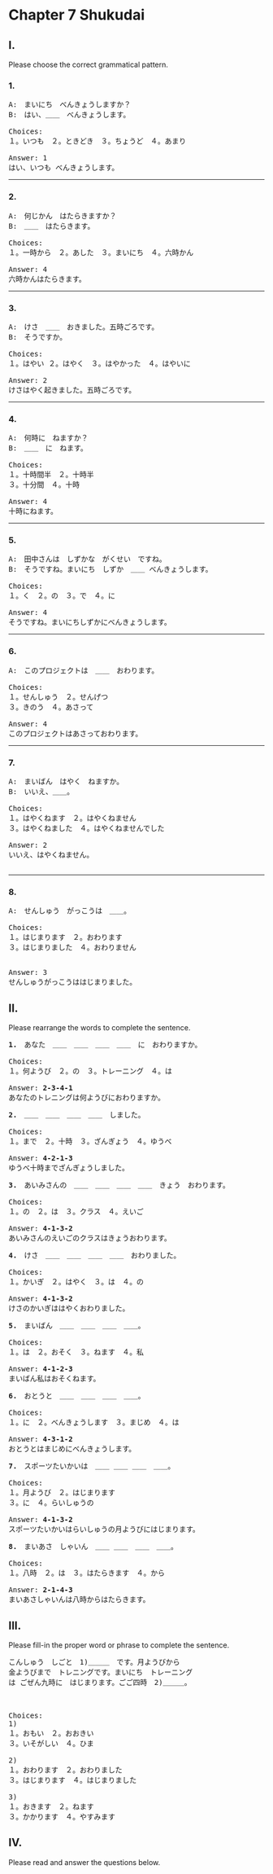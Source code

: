 # Chapter 7 Shukudai

## I.

Please choose the correct grammatical pattern.

### 1.

<pre>
A:　まいにち　べんきょうしますか？
B:　はい、＿＿　べんきょうします。

Choices:
１。いつも　２。ときどき　３。ちょうど　４。あまり

Answer: 1
はい、いつも べんきょうします。
</pre>

---

### 2.

<pre>
A:　何じかん　はたらきますか？
B:　＿＿　はたらきます。

Choices:
１。一時から　２。あした　３。まいにち　４。六時かん

Answer: 4
六時かんはたらきます。
</pre>

---

### 3.

<pre>
A:　けさ　＿＿　おきました。五時ごろです。
B:　そうですか。

Choices:
１。はやい ２。はやく　３。はやかった　４。はやいに

Answer: 2
けさはやく起きました。五時ごろです。
</pre>

---

### 4.

<pre>
A:　何時に　ねますか？
B:　＿＿　に　ねます。

Choices:
１。十時間半　２。十時半
３。十分間　４。十時

Answer: 4
十時にねます。
</pre>

---

### 5.

<pre>
A:　田中さんは　しずかな　がくせい　ですね。
B:　そうですね。まいにち　しずか　＿＿ べんきょうします。

Choices:
１。く　２。の　３。で　４。に

Answer: 4
そうですね。まいにちしずかにべんきょうします。
</pre>

---

### 6.

<pre>
A:　このプロジェクトは　＿＿　おわります。

Choices:
１。せんしゅう　２。せんげつ
３。きのう　４。あさって

Answer: 4
このプロジェクトはあさっておわります。
</pre>

---

### 7.

<pre>
A:　まいばん　はやく　ねますか。
B:　いいえ、＿＿。

Choices:
１。はやくねます　２。はやくねません
３。はやくねました　４。はやくねませんでした

Answer: 2
いいえ、はやくねません。

</pre>

---

### 8.

<pre>
A:　せんしゅう　がっこうは　＿＿。

Choices:
１。はじまります　２。おわります
３。はじまりました　４。おわりません


Answer: 3
せんしゅうがっこうははじまりました。
</pre>

## II.

Please rearrange the words to complete the sentence.

<pre>
<b>1.</b>　あなた　＿＿　＿＿　＿＿　＿＿　に　おわりますか。

Choices:
１。何ようび　２。の　３。トレーニング　４。は

Answer: <b>2-3-4-1</b>
あなたのトレニングは何ようびにおわりますか。
</pre>

<pre>
<b>2.</b>　＿＿　＿＿　＿＿　＿＿　しました。

Choices:
１。まで　２。十時　３。ざんぎょう　４。ゆうべ

Answer: <b>4-2-1-3</b>
ゆうべ十時までざんぎょうしました。
</pre>

<pre>
<b>3.</b>　あいみさんの　＿＿　＿＿　＿＿　＿＿　きょう　おわります。

Choices:
１。の　２。は　３。クラス　４。えいご

Answer: <b>4-1-3-2</b>
あいみさんのえいごのクラスはきょうおわります。
</pre>

<pre>
<b>4.</b>　けさ　＿＿　＿＿　＿＿　＿＿　おわりました。

Choices:
１。かいぎ　２。はやく　３。は　４。の

Answer: <b>4-1-3-2</b>
けさのかいぎははやくおわりました。
</pre>

<pre>
<b>5.</b>　まいばん　＿＿　＿＿　＿＿　＿＿。

Choices:
１。は　２。おそく　３。ねます　４。私

Answer: <b>4-1-2-3</b>
まいばん私はおそくねます。
</pre>

<pre>
<b>6.</b>　おとうと　＿＿　＿＿　＿＿　＿＿。

Choices:
１。に　２。べんきょうします　３。まじめ　４。は

Answer: <b>4-3-1-2</b>
おとうとはまじめにべんきょうします。
</pre>

<pre>
<b>7.</b>　スポーツたいかいは　＿＿ ＿＿ ＿＿　＿＿。

Choices:
１。月ようび　２。はじまります
３。に　４。らいしゅうの

Answer: <b>4-1-3-2</b>
スポーツたいかいはらいしゅうの月ようびにはじまります。
</pre>

<pre>
<b>8.</b>　まいあさ　しゃいん　＿＿ ＿＿　＿＿　＿＿。

Choices:
１。八時　２。は　３。はたらきます　４。から

Answer: <b>2-1-4-3</b>
まいあさしゃいんは八時からはたらきます。
</pre>

## III.

Please fill-in the proper word or phrase to complete the sentence.

<pre>
こんしゅう　しごと　1)＿＿＿　です。月ようびから
金ようびまで　トレニングです。まいにち　トレーニング
は ごぜん九時に　はじまります。ごご四時　2)＿＿＿。



Choices:
1)
１。おもい　２。おおきい
３。いそがしい　４。ひま

2)
１。おわります　２。おわりました
３。はじまります　４。はじまりました

3)
１。おきます　２。ねます
３。かかります　４。やすみます
</pre>

## IV.

Please read and answer the questions below.
